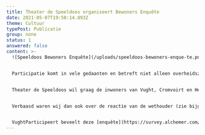 ```yaml
---
title: Theater de Speeldoos organiseert Bewoners Enquête
date: 2021-05-07T19:58:14.893Z
theme: Cultuur
typePost: Publicatie
group: none
status: 1
answered: false
content: >-
  ![Speeldoos Bewoners Enquête](/uploads/speeldoos-bewoners-enque-te.png)


  Participatie komt in vele gedaanten en betreft niet alleen overheidszaken, maar alles waarin wij als inwoners van de gemeente Vught onze meningen en wensen zouden moeten laten horen. Al jaren wordt er gesproken over de rol en toekomst van Theater de Speeldoos, soms op het scherpst van de snede. 


  Theater de Speeldoos wil graag de inwoners van Vught, Cromvoirt en Helvoirt vragen wat zij verwachten van de activiteiten van het nieuwe culturele centrum dat over enkele jaren moet verrijzen in het centrum van Vught. Hierbij vragen zij uw aandacht voor deze [enquête](https://survey.alchemer.com/s3/6306919/onderzoekdespeeldoos).


  Verbaasd waren wij dan ook over de reactie van de wethouder (zie bijgaand artikel uit Het Klaverblad van 5 mei j.l.) dat een enquête niet gewenst zou zijn. Het antwoord liet ook niet lang op zich wachten. Verschillende bewoners, die al jaren werken aan een praktische oplossing, recentelijk aangedragen in samenspel met Theater aan de Parade, hebben zich in een open brief in Het Klaverblad gemeld (zie bijlagen). Hieruit blijkt dat er diverse mogelijkheden overwogen kunnen worden.


  VughtParticipeert beveelt deze [enquête](https://survey.alchemer.com/s3/6306919/onderzoekdespeeldoos) van harte aan, zodat u zich kunt uitspreken over de toekomst van Theater de Speeldoos en cultuur in onze gemeente.
---
```

